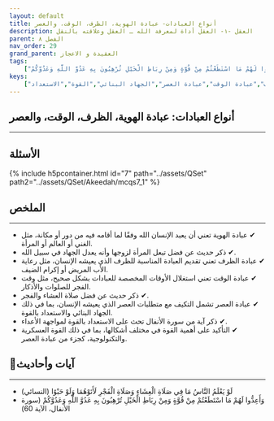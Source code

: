 ```yaml
---
layout: default
title: أنواع العبادات- عبادة الهوية، الظرف، الوقت، والعصر
description: العقل -١- العقل أداة لمعرفة الله ـ العقل وعلاقته بالنقل
parent: الفصل ٨
nav_order: 29
grand_parent: العقيدة و الاعجاز
tags: 
    ["لَوْ يَعْلَمُ النَّاسُ مَا فِي صَلَاةِ الْعِشَاءِ وَصَلَاةِ الْفَجْرِ لَأَتَوْهُمَا وَلَوْ حَبْوًا","وَأَعِدُّوا لَهُمْ مَا اسْتَطَعْتُمْ مِنْ قُوَّةٍ وَمِنْ رِبَاطِ الْخَيْلِ تُرْهِبُونَ بِهِ عَدُوَّ اللَّهِ وَعَدُوَّكُمْ"]
keys:
    ["عبادة الهوية","عبادة الظرف","عبادة الوقت","عبادة العصر","الجهاد البنائي","القوة","الاستعداد"]
---
```

## ‏أنواع العبادات: عبادة الهوية، الظرف، الوقت، والعصر
***
## الأسئلة 
{% include h5pcontainer.html id="7" path="../assets/QSet" path2="../assets/QSet/Akeedah/mcqs7_1" %}
## الملخص
***
- ‏✔ عبادة الهوية تعني أن يعبد الإنسان الله وفقًا لما أقامه فيه من دور أو مكانة، مثل الغني أو العالم أو المرأة. 
- ‏✔ ذكر حديث عن فضل تبعل المرأة لزوجها وأنه يعدل الجهاد في سبيل الله. 
- ‏✔ عبادة الظرف تعني تقديم العبادة المناسبة للظرف الذي يعيشه الإنسان، مثل رعاية الأب المريض أو إكرام الضيف. 
- ‏✔ عبادة الوقت تعني استغلال الأوقات المخصصة للعبادات بشكل صحيح، مثل وقت الفجر للصلوات والأذكار. 
- ‏✔ ذكر حديث عن فضل صلاة العشاء والفجر. 
- ‏✔ عبادة العصر تشمل التكيف مع متطلبات العصر الذي يعيشه الإنسان، بما في ذلك الجهاد البنائي والاستعداد بالقوة. 
- ‏✔ ذكر آية من سورة الأنفال تحث على الاستعداد بالقوة لمواجهة الأعداء. 
- ‏✔ التأكيد على أهمية القوة في مختلف أشكالها، بما في ذلك القوة العسكرية والتكنولوجية، كجزء من عبادة العصر. 

## 📜آيات وأحاديث
***
- ‏لَوْ يَعْلَمُ النَّاسُ مَا فِي صَلَاةِ الْعِشَاءِ وَصَلَاةِ الْفَجْرِ لَأَتَوْهُمَا وَلَوْ حَبْوًا (النسائي)
- ‏وَأَعِدُّوا لَهُمْ مَا اسْتَطَعْتُمْ مِنْ قُوَّةٍ وَمِنْ رِبَاطِ الْخَيْلِ تُرْهِبُونَ بِهِ عَدُوَّ اللَّهِ وَعَدُوَّكُمْ (سورة الأنفال، الآية 60)

